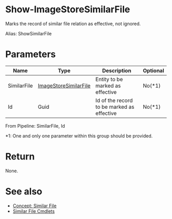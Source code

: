 # Show-ImageStoreSimilarFile
Marks the record of similar file relation as effective, not ignored.

Alias: ShowSimilarFile

# Parameters
|Name|Type|Description|Optional|
|---|---|---|---|
|SimilarFile|[ImageStoreSimilarFile](../../type/ImageStoreSimilarFile.md)|Entity to be marked as effective|No(*1)|
|Id|Guid|Id of the record to be marked as effective|No(*1)|

From Pipeline: SimilarFile, Id

*1: One and only one parameter within this group should be provided.

# Return
None.

# See also
  * [Concept: Similar File](../../concept/SimilarFile.md)
  * [Similar File Cmdlets](../cmdlets.md#similar-file)